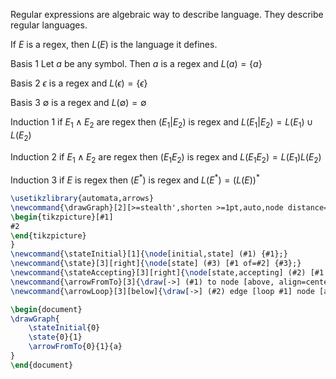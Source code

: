 Regular expressions are algebraic way to describe language. They describe regular languages.

If $E$ is a regex, then $L(E)$ is the language it defines.

Basis 1
Let $a$ be any symbol. Then $a$ is a regex and $L(a) = \{a\}$

Basis 2
$\epsilon$ is a regex and $L(\epsilon) = \{\epsilon\}$

Basis 3
$\emptyset$ is a regex and $L(\emptyset) = \emptyset$

Induction 1
if $E_1 \wedge E_2$ are regex then ($E_1 | E_2$) is regex and $L(E_1 | E_2) = L(E_1) \cup L(E_2)$

Induction 2
if $E_1 \wedge E_2$ are regex then ($E_1E_2$) is regex and $L(E_1E_2) = L(E_1)L(E_2)$

Induction 3
if $E$ is regex then ($E^*$) is regex and $L(E^*) = (L(E))^*$


```tikz
\usetikzlibrary{automata,arrows}
\newcommand{\drawGraph}[2][>=stealth',shorten >=1pt,auto,node distance=1.5cm, scale=2, transform shape]{
\begin{tikzpicture}[#1]
#2
\end{tikzpicture}
}
\newcommand{\stateInitial}[1]{\node[initial,state] (#1) {#1};}
\newcommand{\state}[3][right]{\node[state] (#3) [#1 of=#2] {#3};}
\newcommand{\stateAccepting}[3][right]{\node[state,accepting] (#2) [#1 of=#3] {#2};}
\newcommand{\arrowFromTo}[3]{\draw[->] (#1) to node [above, align=center] {#3} (#2);}
\newcommand{\arrowLoop}[3][below]{\draw[->] (#2) edge [loop #1] node [align=center] {#3} (#2);}

\begin{document}
\drawGraph{
	\stateInitial{0}
	\state{0}{1}
	\arrowFromTo{0}{1}{a}
}
\end{document}
```

